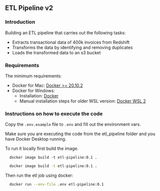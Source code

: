 ## ETL Pipeline v2

### Introduction
Building an ETL pipeline that carries out the following tasks:
- Extracts transactional data of 400k invoices from Redshift
- Transforms the data by identifying and removing duplicates
- Loads the transformed data to an s3 bucket

### Requirements
  The minimum requirements:
- Docker for Mac: [Docker >= 20.10.2](https://docs.docker.com/docker-for-mac/install/)
- Docker for Windows: 
  - Installation: [Docker](https://docs.docker.com/desktop/install/windows-install/)
  - Manual installation steps for older WSL version: [Docker WSL 2](https://learn.microsoft.com/en-us/windows/wsl/install-manual#step-4---download-the-linux-kernel-update-package)

### Instructions on how to execute the code
Copy the ``.env.example`` file to `.env` and fill out the environment vars.

Make sure you are executing the code from the etl_pipeline folder and you have Docker Desktop running.

To run it locally first build the image.

```
  docker image build -t etl-pipeline:0.1 .
```

```bash
  docker image build -t etl-pipeline:0.1 .
```

Then run the etl job using docker:
```bash
  docker run --env-file .env etl-pipeline:0.1
```